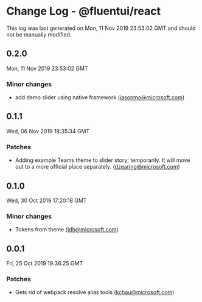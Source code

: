 # Change Log - @fluentui/react

This log was last generated on Mon, 11 Nov 2019 23:53:02 GMT and should not be manually modified.

## 0.2.0
Mon, 11 Nov 2019 23:53:02 GMT

### Minor changes

- add demo slider using native framework (jasonmo@microsoft.com)
## 0.1.1
Wed, 06 Nov 2019 18:35:34 GMT

### Patches

- Adding example Teams theme to slider story; temporarily. It will move out to a more official place separately. (dzearing@microsoft.com)
## 0.1.0
Wed, 30 Oct 2019 17:20:18 GMT

### Minor changes

- Tokens from theme (jdh@microsoft.com)
## 0.0.1
Fri, 25 Oct 2019 19:36:25 GMT

### Patches

- Gets rid of webpack resolve alias tools (kchau@microsoft.com)